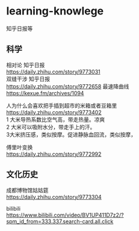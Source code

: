 # learning-knowlege  

知乎日报等  

## 科学  
相对论  知乎日报    
https://daily.zhihu.com/story/9773031     
双缝干涉  知乎日报      
https://daily.zhihu.com/story/9772658 
最速降曲线  
https://kexue.fm/archives/1094  

人为什么会喜欢把手插到超市的米箱或者豆箱里  
https://daily.zhihu.com/story/9773402    
1 大米导热系数比空气高，带走热量。凉爽  
2 大米可以吸附水分，带走手上的汗。  
3大米挤压感，类似按摩。促进静脉血回流，类似按摩， 

傅里叶变换  
https://daily.zhihu.com/story/9772992   

## 文化历史
成都博物馆姑姑筵  
https://daily.zhihu.com/story/9773304

bilibili  
https://www.bilibili.com/video/BV1UP411D7z2/?spm_id_from=333.337.search-card.all.click  
